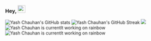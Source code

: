 ### Hey, <img src="https://github.com/rajput2107/rajput2107/blob/master/Assets/Hi.gif" width="24px" height="24px">

<img src="https://yc-stats.vercel.app/api?username=bojun1995s&show_icons=true&count_private=true&border_radius=12&title_color=58a6ff&bg_color=161b22&show_owner=true&text_color=c9d1d9&icon_color=58a6ff&hide_border=true" alt="Yash Chauhan's GitHub stats" />

<img src="https://github-readme-streak-stats.herokuapp.com/?user=bojun1995s&hide_border=true&background=161b22&ring=27d545&fire=27d545&currStreakLabel=27d545&currStreakNum=f0f6fc&sideLabels=c9d1d9&dates=8b949e&sideNums=f0f6fc&stroke=30363d" alt="Yash Chauhan's GitHub Streak" />

 <img  src="https://github-readme-stats.vercel.app/api/top-langs/?username=bojun1995s&show_icons=true&count_private=true&border_radius=12&layout=compact&title_color=58a6ff&bg_color=161b22&show_owner=true&text_color=c9d1d9&icon_color=58a6ff&hide_border=true" />
 <img src="https://github-readme-stats.vercel.app/api/pin/?username=bojun1995s&repo=rainbow&show_icons=true&count_private=true&border_radius=12&title_color=58a6ff&bg_color=161b22&text_color=c9d1d9&icon_color=58a6ff&hide_border=true" alt="Yash Chauhan is currentlt working on rainbow" />
 <img src="https://github-readme-stats.vercel.app/api/pin/?username=bojun1995s&repo=json-2-ts&show_icons=true&count_private=true&border_radius=12&title_color=58a6ff&bg_color=161b22&text_color=c9d1d9&icon_color=58a6ff&hide_border=true" alt="Yash Chauhan is currentlt working on rainbow" />
